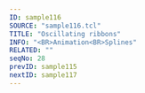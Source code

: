 ```yaml
---
ID: sample116
SOURCE: "sample116.tcl"
TITLE: "Oscillating ribbons"
INFO: "<BR>Animation<BR>Splines"
RELATED: ""
seqNo: 28
prevID: sample115
nextID: sample117
---
```

